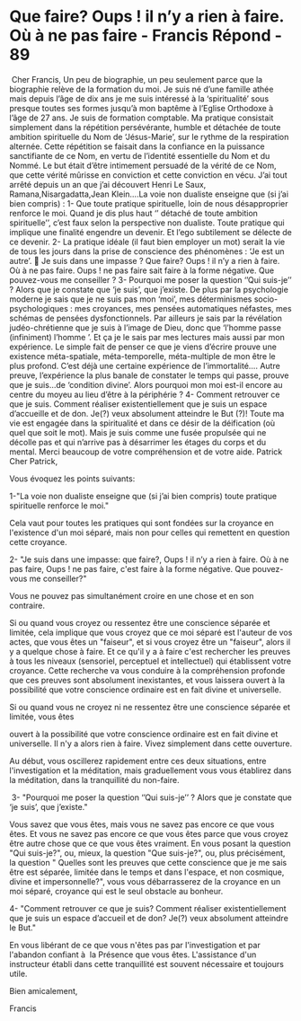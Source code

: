 # Que faire? Oups ! il n’y a rien à faire. Où à ne pas faire - Francis Répond - 89
&nbsp;Cher Francis, Un peu de biographie, un peu seulement parce que la biographie rel&egrave;ve de la formation du moi. Je suis n&eacute; d&rsquo;une famille ath&eacute;e mais depuis l&rsquo;&acirc;ge de dix ans je me suis int&eacute;ress&eacute; &agrave; la &lsquo;spiritualit&eacute;&rsquo; sous presque toutes ses formes jusqu&rsquo;&agrave; mon bapt&ecirc;me &agrave; l&rsquo;Eglise Orthodoxe &agrave; l&rsquo;&acirc;ge de 27 ans. Je suis de formation comptable. Ma pratique consistait simplement dans la r&eacute;p&eacute;tition pers&eacute;v&eacute;rante, humble et d&eacute;tach&eacute;e de toute ambition spirituelle du Nom de &lsquo;J&eacute;sus-Marie&rsquo;, sur le rythme de la respiration altern&eacute;e. Cette r&eacute;p&eacute;tition se faisait dans la confiance en la puissance sanctifiante de ce Nom, en vertu de l&rsquo;identit&eacute; essentielle du Nom et du Nomm&eacute;. Le but &eacute;tait d&rsquo;&ecirc;tre intimement persuad&eacute; de la v&eacute;rit&eacute; de ce Nom, que cette v&eacute;rit&eacute; m&ucirc;risse en conviction et cette conviction en v&eacute;cu. J&rsquo;ai tout arr&ecirc;t&eacute; depuis un an que j&rsquo;ai d&eacute;couvert Henri Le Saux, Ramana,Nisargadatta,Jean Klein&hellip;.La voie non dualiste enseigne que (si j&rsquo;ai bien compris) : 1- Que toute pratique spirituelle, loin de nous d&eacute;sapproprier renforce le moi. Quand je dis plus haut &lsquo;&rsquo; d&eacute;tach&eacute; de toute ambition spirituelle&rsquo;&rsquo;, c&rsquo;est faux selon la perspective non dualiste. Toute pratique qui implique une finalit&eacute; engendre un devenir. Et l&rsquo;ego subtilement se d&eacute;lecte de ce devenir. 2- La pratique id&eacute;ale (il faut bien employer un mot) serait la vie de tous les jours dans la prise de conscience des ph&eacute;nom&egrave;nes : &lsquo;Je est un autre&rsquo;. 

 Je suis dans une impasse ? Que faire? Oups ! il n&rsquo;y a rien &agrave; faire. O&ugrave; &agrave; ne pas faire. Oups ! ne pas faire sait faire &agrave; la forme n&eacute;gative. Que pouvez-vous me conseiller ? 3- Pourquoi me poser la question &lsquo;&rsquo;Qui suis-je&rsquo;&rsquo; ? Alors que je constate que &lsquo;je suis&rsquo;, que j&rsquo;existe. De plus par la psychologie moderne je sais que je ne suis pas mon &lsquo;moi&rsquo;, mes d&eacute;terminismes socio-psychologiques : mes croyances, mes pens&eacute;es automatiques n&eacute;fastes, mes sch&eacute;mas de pens&eacute;es dysfonctionnels. Par ailleurs je sais par la r&eacute;v&eacute;lation jud&eacute;o-chr&eacute;tienne que je suis &agrave; l&rsquo;image de Dieu, donc que &lsquo;l&rsquo;homme passe (infiniment) l&rsquo;homme &rsquo;. Et &ccedil;a je le sais par mes lectures mais aussi par mon exp&eacute;rience. Le simple fait de penser ce que je viens d&rsquo;&eacute;crire prouve une existence m&eacute;ta-spatiale, m&eacute;ta-temporelle, m&eacute;ta-multiple de mon &ecirc;tre le plus profond. C&rsquo;est d&eacute;j&agrave; une certaine exp&eacute;rience de l&rsquo;immortalit&eacute;&hellip;. Autre preuve, l&rsquo;exp&eacute;rience la plus banale de constater le temps qui passe, prouve que je suis&hellip;de &lsquo;condition divine&rsquo;. Alors pourquoi mon moi est-il encore au centre du moyeu au lieu d&rsquo;&ecirc;tre &agrave; la p&eacute;riph&eacute;rie ? 4- Comment retrouver ce que je suis. Comment r&eacute;aliser existentiellement que je suis un espace d&rsquo;accueille et de don. Je(?) veux absolument atteindre le But (?)! Toute ma vie est engag&eacute;e dans la spiritualit&eacute; et dans ce d&eacute;sir de la d&eacute;ification (o&ugrave; quel que soit le mot). Mais je suis comme une fus&eacute;e propuls&eacute;e qui ne d&eacute;colle pas et qui n&rsquo;arrive pas &agrave; d&eacute;sarrimer les &eacute;tages du corps et du mental. Merci beaucoup de votre compr&eacute;hension et de votre aide. Patrick
Cher Patrick,

Vous &eacute;voquez les points suivants:

1-&quot;La voie non dualiste enseigne que (si j&rsquo;ai bien compris) toute pratique spirituelle renforce le moi.&quot;

Cela vaut pour toutes les pratiques qui sont fond&eacute;es sur la croyance en l'existence d'un moi s&eacute;par&eacute;, mais non pour celles qui remettent en question cette croyance.

2- &quot;Je suis dans une impasse: que faire?, Oups ! il n&rsquo;y a rien &agrave; faire. O&ugrave; &agrave; ne pas faire, Oups ! ne pas faire, c'est faire &agrave; la forme n&eacute;gative. Que pouvez-vous me conseiller?&quot;

Vous ne pouvez pas simultan&eacute;ment croire en une chose et en son contraire.&nbsp;

Si ou quand vous croyez ou ressentez &ecirc;tre une conscience s&eacute;par&eacute;e et limit&eacute;e, cela implique que vous croyez que ce moi s&eacute;par&eacute; est l'auteur de vos actes, que vous &ecirc;tes un &quot;faiseur&quot;, et si vous croyez &ecirc;tre un &quot;faiseur&quot;, alors il y a quelque chose &agrave; faire. Et ce qu'il y a &agrave; faire c'est rechercher les preuves &agrave; tous les niveaux (sensoriel, perceptuel et intellectuel) qui &eacute;tablissent votre croyance. Cette recherche va vous conduire &agrave; la compr&eacute;hension profonde que ces preuves sont absolument inexistantes, et vous laissera ouvert &agrave; la possibilit&eacute; que votre conscience ordinaire est en fait divine et universelle.

Si ou quand vous ne croyez ni ne ressentez &ecirc;tre une conscience s&eacute;par&eacute;e et limit&eacute;e, vous &ecirc;tes

ouvert &agrave; la possibilit&eacute; que votre conscience ordinaire est en fait divine et universelle. Il n'y a alors rien &agrave; faire. Vivez simplement dans cette ouverture.

Au d&eacute;but, vous oscillerez rapidement entre ces deux situations, entre l'investigation et la m&eacute;ditation, mais graduellement vous vous &eacute;tablirez dans la m&eacute;ditation, dans la tranquillit&eacute; du non-faire.

&nbsp;3- &quot;Pourquoi me poser la question &lsquo;&rsquo;Qui suis-je&rsquo;&rsquo; ? Alors que je constate que &lsquo;je suis&rsquo;, que j&rsquo;existe.&quot;

Vous savez que vous &ecirc;tes, mais vous ne savez pas encore ce que vous &ecirc;tes. Et vous ne savez pas encore ce que vous &ecirc;tes parce que vous croyez &ecirc;tre autre chose que ce que vous &ecirc;tes vraiment. En vous posant la question &quot;Qui suis-je?&quot;, ou, mieux, la question &quot;Que suis-je?&quot;, ou, plus pr&eacute;cis&eacute;ment, la question &quot; Quelles sont les preuves que cette conscience que je me sais &ecirc;tre est s&eacute;par&eacute;e, limit&eacute;e dans le temps et dans l'espace, et non cosmique, divine et impersonnelle?&quot;, vous vous d&eacute;barrasserez de la croyance en un moi s&eacute;par&eacute;, croyance qui est le seul obstacle au bonheur.

4- &quot;Comment retrouver ce que je suis? Comment r&eacute;aliser existentiellement que je suis un espace d&rsquo;accueil et de don? Je(?) veux absolument atteindre le But.&quot;

En vous lib&eacute;rant de ce que vous n'&ecirc;tes pas par l'investigation et par l'abandon confiant &agrave;&nbsp; la Pr&eacute;sence que vous &ecirc;tes. L'assistance d'un instructeur &eacute;tabli dans cette tranquillit&eacute; est souvent n&eacute;cessaire et toujours utile.

Bien amicalement,

Francis

